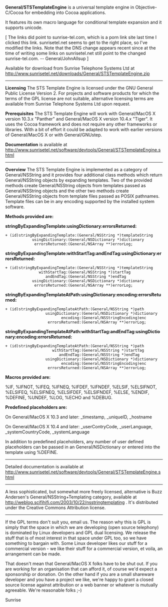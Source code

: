 **General/STSTemplateEngine** is a universal template engine in Objective-C/Cocoa for embedding into Cocoa applications.

It features its own macro language for conditional template expansion and it supports unicode.

[ The links did point to sunrise-tel.com, which is a porn link site last time I clicked this link.  sunrisetel.net seems to get to the right place, so I've modified the links.  Note that the DNS change appears recent since at the time of writing some links on sunrisetel.net still point to the changed sunrise-tel.com.  -- General/JohnAllsup ]

Available for download from Sunrise Telephone Systems Ltd at http://www.sunrisetel.net/downloads/General/STSTemplateEngine.zip

----

**Licensing**
The STS Template Engine is licensed under the GNU General Public License Version 2. For projects and software products for which the terms of the GPL license are not suitable, alternative licensing terms are available from Sunrise Telephone Systems Ltd upon request.

**Prerequisites**
The STS Template Engine will work with General/MacOS X version 10.3.x "Panther" and General/MacOS X version 10.4.x "Tiger". It uses the Cocoa framework and does not require any other frameworks or libraries. With a bit of effort it could be adapted to work with earlier versions of General/MacOS X or with General/GNUstep.

**Documentation** is available at http://www.sunrisetel.net/software/devtools/General/STSTemplateEngine.shtml

----

**Overview**
The STS Template Engine is implemented as a category of General/NSString and it provides four additional class methods which return General/NSString objects by expanding templates. Two of the provided methods create General/NSString objects from templates passed as General/NSString objects and the other two methods create General/NSString objects from template files passed as POSIX pathnames. Template files can be in any encoding supported by the installed system software.

**Methods provided are:**

**stringByExpandingTemplate:usingDictionary:errorsReturned:**

    + (id)stringByExpandingTemplate:(General/NSString *)templateString
                usingDictionary:(General/NSDictionary *)dictionary
                 errorsReturned:(General/NSArray **)errorLog;


**stringByExpandingTemplate:withStartTag:andEndTag:usingDictionary:errorsReturned:**

    + (id)stringByExpandingTemplate:(General/NSString *)templateString
                   withStartTag:(General/NSString *)startTag
                      andEndTag:(General/NSString *)endTag
                usingDictionary:(General/NSDictionary *)dictionary
                 errorsReturned:(General/NSArray **)errorLog;


**stringByExpandingTemplateAtPath:usingDictionary:encoding:errorsReturned:**

    + (id)stringByExpandingTemplateAtPath:(General/NSString *)path
                      usingDictionary:(General/NSDictionary *)dictionary
                             encoding:(General/NSStringEncoding)enc
                       errorsReturned:(General/NSArray **)errorLog;


**stringByExpandingTemplateAtPath:withStartTag:andEndTag:usingDictionary:encoding:errorsReturned:**

    + (id)stringByExpandingTemplateAtPath:(General/NSString *)path
                         withStartTag:(General/NSString *)startTag
                            andEndTag:(General/NSString *)endTag
                      usingDictionary:(General/NSDictionary *)dictionary
                             encoding:(General/NSStringEncoding)enc
                       errorsReturned:(General/NSArray **)errorLog;


**Macros provided are:**

%IF, %IFNOT, %IFEQ, %IFNEQ, %IFDEF, %IFNDEF, %ELSIF, %ELSIFNOT, %ELSIFEQ, %ELSIFNEQ, %ELSIFDEF, %ELSIFNDEF, %ELSE, %ENDIF, %DEFINE, %UNDEF, %LOG, %ECHO and %DEBUG.

**Predefined placeholders are:**

On General/MacOS X 10.3 and later: _timestamp, _uniqueID, _hostname

On General/MacOS X 10.4 and later: _userContryCode, _userLanguage, _systemCountryCode, _systemLanguage

In addition to predefined placeholders, any number of user defined placeholders can be passed in an General/NSDictionary or entered into the template using %DEFINE.

----

Detailed documentation is available at http://www.sunrisetel.net/software/devtools/General/STSTemplateEngine.shtml

----

A less sophisticated, but somewhat more freely licensed, alternative is Buzz Andersen's General/NSString+Templating category, available at http://weblog.scifihifi.com/2003/10/22/nsstringtemplating .  It's distributed under the Creative Commons Attribution license.

----

If the GPL terms don't suit you, email us. The reason why this is GPL is simply that the space in which we are developing (open source telephony) is dominated by Linux developers and GPL dual licensing. We release the stuff that is of most interest in that space under GPL too, so we have something to bargain with. Some Linux developer likes our stuff for a commercial version - we like their stuff for a commercial version, et voila, an arrangement can be made.

That doesn't mean that General/MacOS X folks have to be shut out. If you are working for an organisation that can afford it, of course we'd expect a sponsorship or donation. On the other hand if you are a small shareware developer and you have a project we like, we're happy to grant a closed source license against attribution or a web banner or whatever is mutually agreeable. We're reasonable folks ;-)

Sunrise